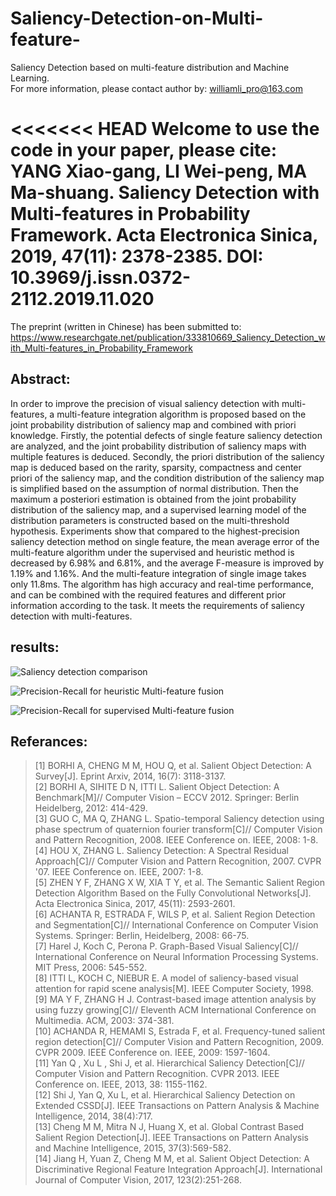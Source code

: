 ﻿# Saliency-Detection-on-Multi-feature-
Saliency Detection based on multi-feature distribution and Machine Learning.  
For more information, please contact author by: williamli_pro@163.com

<<<<<<< HEAD
Welcome to use the code in your paper, please cite: 
YANG Xiao-gang, LI Wei-peng, MA Ma-shuang. Saliency Detection with Multi-features in Probability Framework. Acta Electronica Sinica, 2019, 47(11): 2378-2385. 
DOI: 10.3969/j.issn.0372-2112.2019.11.020
=======
The preprint (written in Chinese) has been submitted to:
https://www.researchgate.net/publication/333810669_Saliency_Detection_with_Multi-features_in_Probability_Framework

## Abstract:
In order to improve the precision of visual saliency detection with multi-features, a multi-feature integration algorithm is proposed based on the joint probability distribution of saliency map and combined with priori knowledge. Firstly, the potential defects of single feature saliency detection are analyzed, and the joint probability distribution of saliency maps with multiple features is deduced. Secondly, the priori distribution of the saliency map is deduced based on the rarity, sparsity, compactness and center priori of the saliency map, and the condition distribution of the saliency map is simplified based on the assumption of normal distribution. Then the maximum a posteriori estimation is obtained from the joint probability distribution of the saliency map, and a supervised learning model of the distribution parameters is constructed based on the multi-threshold hypothesis. Experiments show that compared to the highest-precision saliency detection method on single feature, the mean average error of the multi-feature algorithm under the supervised and heuristic method is decreased by 6.98% and 6.81%, and the average F-measure is improved by 1.19% and 1.16%. And the multi-feature integration of single image takes only 11.8ms. The algorithm has high accuracy and real-time performance, and can be combined with the required features and different prior information according to the task. It meets the requirements of saliency detection with multi-features.

## results:
![Saliency detection comparison](https://raw.githubusercontent.com/WilliamLiPro/Saliency-Detection-on-Multi-feature-/master/result-to-show/comparison.jpg)

![Precision-Recall for heuristic Multi-feature fusion](https://github.com/WilliamLiPro/Saliency-Detection-on-Multi-feature-/raw/master/result-to-show/PR-hMF.png)

![Precision-Recall for supervised Multi-feature fusion](https://github.com/WilliamLiPro/Saliency-Detection-on-Multi-feature-/raw/master/result-to-show/PR-supMF.png)

## Referances:
> [1]	BORHI A, CHENG M M, HOU Q, et al. Salient Object Detection: A Survey[J]. Eprint Arxiv, 2014, 16(7): 3118-3137.  
> [2]	BORHI A, SIHITE D N, ITTI L. Salient Object Detection: A Benchmark[M]// Computer Vision – ECCV 2012. Springer: Berlin Heidelberg, 2012: 414-429.  
> [3]	GUO C, MA Q, ZHANG L. Spatio-temporal Saliency detection using phase spectrum of quaternion fourier transform[C]// Computer Vision and Pattern Recognition, 2008. IEEE Conference on. IEEE, 2008: 1-8.  
> [4]	HOU X, ZHANG L. Saliency Detection: A Spectral Residual Approach[C]// Computer Vision and Pattern Recognition, 2007. CVPR '07. IEEE Conference on. IEEE, 2007: 1-8.  
> [5]	ZHEN Y F, ZHANG X W, XIA T Y, et al. The Semantic Salient Region Detection Algorithm Based on the Fully Convolutional Networks[J]. Acta Electronica Sinica, 2017, 45(11): 2593-2601.  
> [6]	ACHANTA R, ESTRADA F, WILS P, et al. Salient Region Detection and Segmentation[C]// International Conference on Computer Vision Systems. Springer: Berlin, Heidelberg, 2008: 66-75.  
> [7]	Harel J, Koch C, Perona P. Graph-Based Visual Saliency[C]// International Conference on Neural Information Processing Systems. MIT Press, 2006: 545-552.  
> [8]	ITTI L, KOCH C, NIEBUR E. A model of saliency-based visual attention for rapid scene analysis[M]. IEEE Computer Society, 1998.  
> [9]	MA Y F, ZHANG H J. Contrast-based image attention analysis by using fuzzy growing[C]// Eleventh ACM International Conference on Multimedia. ACM, 2003: 374-381.  
> [10]	ACHANDA R, HEMAMI S, Estrada F, et al. Frequency-tuned salient region detection[C]// Computer Vision and Pattern Recognition, 2009. CVPR 2009. IEEE Conference on. IEEE, 2009: 1597-1604.  
> [11]	Yan Q , Xu L , Shi J, et al. Hierarchical Saliency Detection[C]// Computer Vision and Pattern Recognition. CVPR 2013. IEEE Conference on. IEEE, 2013, 38: 1155-1162.  
> [12]	Shi J, Yan Q, Xu L, et al. Hierarchical Saliency Detection on Extended CSSD[J]. IEEE Transactions on Pattern Analysis & Machine Intelligence, 2014, 38(4):717.  
> [13]	Cheng M M, Mitra N J, Huang X, et al. Global Contrast Based Salient Region Detection[J]. IEEE Transactions on Pattern Analysis and Machine Intelligence, 2015, 37(3):569-582.  
> [14]	Jiang H, Yuan Z, Cheng M M, et al. Salient Object Detection: A Discriminative Regional Feature Integration Approach[J]. International Journal of Computer Vision, 2017, 123(2):251-268.  

